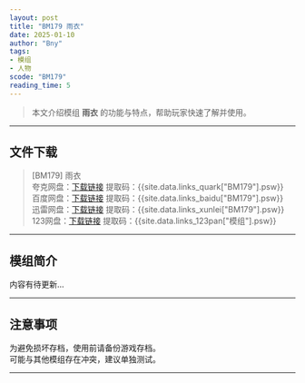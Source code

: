 ```yaml
---
layout: post
title: "BM179 雨衣"
date: 2025-01-10
author: "Bny"
tags: 
- 模组
- 人物
scode: "BM179"
reading_time: 5
---
```


> 本文介绍模组 **雨衣** 的功能与特点，帮助玩家快速了解并使用。

---

## 文件下载

> [BM179] 雨衣  
夸克网盘：[下载链接]({{site.data.links_quark["BM179"].url}}) 提取码：{{site.data.links_quark["BM179"].psw}}  
百度网盘：[下载链接]({{site.data.links_baidu["BM179"].url}}) 提取码：{{site.data.links_baidu["BM179"].psw}}  
迅雷网盘：[下载链接]({{site.data.links_xunlei["BM179"].url}}) 提取码：{{site.data.links_xunlei["BM179"].psw}}  
123网盘：[下载链接]({{site.data.links_123pan["模组"].url}}) 提取码：{{site.data.links_123pan["模组"].psw}}  

---

## 模组简介

>  
内容有待更新...  

---

## 注意事项

>  
为避免损坏存档，使用前请备份游戏存档。  
可能与其他模组存在冲突，建议单独测试。  

---


